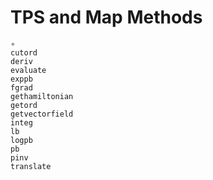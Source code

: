 # TPS and Map Methods
```@docs
∘
cutord
deriv
evaluate
exppb
fgrad
gethamiltonian
getord
getvectorfield
integ
lb
logpb
pb
pinv
translate
```